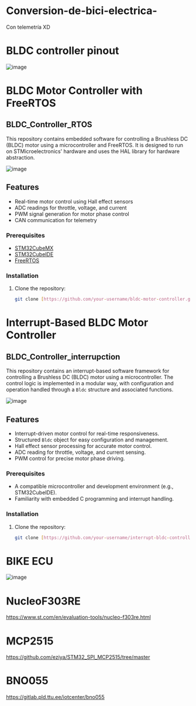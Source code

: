 # Conversion-de-bici-electrica-
Con telemetría XD

# BLDC controller pinout

![image](https://github.com/Ineso1/Conversion-de-bici-electrica-/assets/84602829/58cb6a39-c17d-4182-9a79-42717728d032)

# BLDC Motor Controller with FreeRTOS
## BLDC_Controller_RTOS
This repository contains embedded software for controlling a Brushless DC (BLDC) motor using a microcontroller and FreeRTOS. It is designed to run on STMicroelectronics' hardware and uses the HAL library for hardware abstraction.

![image](https://github.com/Ineso1/Conversion-de-bici-electrica-/assets/84602829/c4f69a9d-6317-4949-9944-92ed20a11b43)

## Features

- Real-time motor control using Hall effect sensors
- ADC readings for throttle, voltage, and current
- PWM signal generation for motor phase control
- CAN communication for telemetry

### Prerequisites

- [STM32CubeMX](https://www.st.com/en/development-tools/stm32cubemx.html)
- [STM32CubeIDE](https://www.st.com/en/development-tools/stm32cubeide.html)
- [FreeRTOS](https://www.freertos.org/)

### Installation

1. Clone the repository:
   ```sh
   git clone [https://github.com/your-username/bldc-motor-controller.git](https://github.com/Ineso1/Conversion-de-bici-electrica-/tree/main/BLDC_Controller_RTOS_V1)

# Interrupt-Based BLDC Motor Controller
## BLDC_Controller_interrupction
This repository contains an interrupt-based software framework for controlling a Brushless DC (BLDC) motor using a microcontroller. The control logic is implemented in a modular way, with configuration and operation handled through a `Bldc` structure and associated functions.

![image](https://github.com/Ineso1/Conversion-de-bici-electrica-/assets/84602829/9b6637ee-9a81-46b2-9fa4-c4b9dd132fd4)

## Features

- Interrupt-driven motor control for real-time responsiveness.
- Structured `Bldc` object for easy configuration and management.
- Hall effect sensor processing for accurate motor control.
- ADC reading for throttle, voltage, and current sensing.
- PWM control for precise motor phase driving.

### Prerequisites

- A compatible microcontroller and development environment (e.g., STM32CubeIDE).
- Familiarity with embedded C programming and interrupt handling.

### Installation

1. Clone the repository:
   ```sh
   git clone [https://github.com/your-username/interrupt-bldc-controller.git](https://github.com/Ineso1/Conversion-de-bici-electrica-/tree/main/BLDC_Controller_interruption_V1)

# BIKE ECU
 
 ![image](https://github.com/Ineso1/Conversion-de-bici-electrica-/assets/84602829/35a5a5a4-acd3-4a07-b4e1-88d51761408d)

# NucleoF303RE
https://www.st.com/en/evaluation-tools/nucleo-f303re.html

# MCP2515
https://github.com/eziya/STM32_SPI_MCP2515/tree/master

# BNO055
https://gitlab.pld.ttu.ee/iotcenter/bno055

